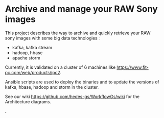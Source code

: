# Archive and manage your RAW Sony images

This project describes the way to archive and quickly retrieve your RAW sony images with some big data technologies :
- kafka, kafka stream
- hadoop, hbase
- apache storm

Currently, it is validated on a cluster of 6 machines like https://www.fit-pc.com/web/products/ipc2.

Ansible scripts are used to deploy the binaries and to update the versions of kafka, hbase, hadoop and storm in the cluster.


See our wiki https://github.com/hedes-gs/WorkflowGs/wiki for the Architecture diagrams.

.